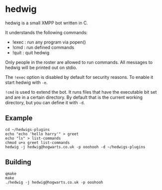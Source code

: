# hedwig

hedwig is a small XMPP bot written in C.

It understands the following commands:
 - !exec : run any program via popen()
 - !cmd  : run defined commands
 - !quit : quit hedwig

Only people in the roster are allowed to run commands.
All messages to hedwig will be printed out on stdio.

The `!exec` option is disabled by default for security reasons. To enable it start hedwig with `-e`.

`!cmd` is used to extend the bot. It runs files that have the executable bit set and are in a certain directory.
By default that is the current working directory, but you can define it with `-d`.

## Example

```
cd ~/hedwigs-plugins
echo "echo 'hello harry'" > greet
echo "ls" > list-commands
chmod u+x greet list-commands
hedwig -j hedwig@hogwarts.co.uk -p ooohooh -d ~/hedwigs-plugins
```

## Building

```
qmake
make
./hedwig -j hedwig@hogwarts.co.uk -p ooohooh
```
